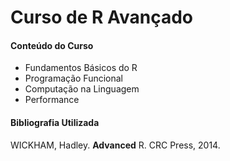 # Curso de R Avançado

#### Conteúdo do Curso

- Fundamentos Básicos do R
- Programação Funcional
- Computação na Linguagem
- Performance

#### Bibliografia Utilizada

WICKHAM, Hadley. **Advanced** R. CRC Press, 2014.
